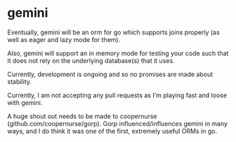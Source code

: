 gemini
======

Eventually, gemini will be an orm for go which supports joins properly (as well as eager and lazy mode for them).

Also, gemini will support an in memory mode for testing your code such that it does not rely on the underlying database(s) that it uses.

Currently, development is ongoing and so no promises are made about stability.

Currently, I am not accepting any pull requests as I'm playing fast and loose with gemini.

A huge shout out needs to be made to coopernurse (github.com/coopernurse/gorp). Gorp influenced/influences gemini in many ways, and I do think it was one of the first, extremely useful ORMs in go.